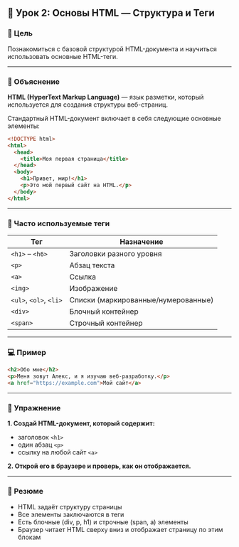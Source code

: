 ## 📘 Урок 2: Основы HTML — Структура и Теги

### 🎯 Цель
Познакомиться с базовой структурой HTML-документа и научиться использовать основные HTML-теги.

---

### 🧠 Объяснение

**HTML (HyperText Markup Language)** — язык разметки, который используется для создания структуры веб-страниц.

Стандартный HTML-документ включает в себя следующие основные элементы:

```html
<!DOCTYPE html>
<html>
  <head>
    <title>Моя первая страница</title>
  </head>
  <body>
    <h1>Привет, мир!</h1>
    <p>Это мой первый сайт на HTML.</p>
  </body>
</html>
```

---

### 🔖 Часто используемые теги

| Тег        | Назначение                         |
|------------|------------------------------------|
| `<h1>` – `<h6>` | Заголовки разного уровня          |
| `<p>`      | Абзац текста                       |
| `<a>`      | Ссылка                             |
| `<img>`    | Изображение                        |
| `<ul>`, `<ol>`, `<li>` | Списки (маркированные/нумерованные) |
| `<div>`    | Блочный контейнер                  |
| `<span>`   | Строчный контейнер                 |

---

### 💻 Пример

```html
<h2>Обо мне</h2>
<p>Меня зовут Алекс, и я изучаю веб-разработку.</p>
<a href="https://example.com">Мой сайт</a>
```

---

### 🧪 Упражнение

**1. Создай HTML-документ, который содержит:**
- заголовок `<h1>`
- один абзац `<p>`
- ссылку на любой сайт `<a>`

**2. Открой его в браузере и проверь, как он отображается.**

---

### 🧾 Резюме

- HTML задаёт структуру страницы
- Все элементы заключаются в теги
- Есть блочные (div, p, h1) и строчные (span, a) элементы
- Браузер читает HTML сверху вниз и отображает страницу по этим блокам